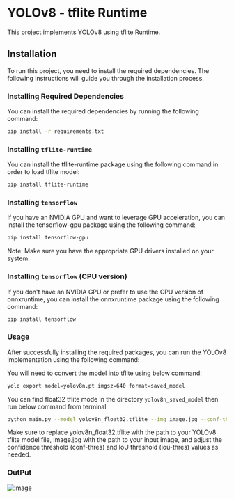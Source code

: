 # YOLOv8 - tflite Runtime

This project implements YOLOv8 using tflite Runtime.

## Installation

To run this project, you need to install the required dependencies. The following instructions will guide you through the installation process.

### Installing Required Dependencies

You can install the required dependencies by running the following command:

```bash
pip install -r requirements.txt
```

### Installing `tflite-runtime`

You can install the tflite-runtime package using the following command in order to load tflite model:

```bash
pip install tflite-runtime
```

### Installing `tensorflow`

If you have an NVIDIA GPU and want to leverage GPU acceleration, you can install the tensorflow-gpu package using the following command:

```bash
pip install tensorflow-gpu
```

Note: Make sure you have the appropriate GPU drivers installed on your system.

### Installing `tensorflow` (CPU version)

If you don't have an NVIDIA GPU or prefer to use the CPU version of onnxruntime, you can install the onnxruntime package using the following command:

```bash
pip install tensorflow
```

### Usage

After successfully installing the required packages, you can run the YOLOv8 implementation using the following command:

You will need to convert the model into tflite using below command:

```bash
yolo export model=yolov8n.pt imgsz=640 format=saved_model
```

You can find float32 tflite mode in the directory `yolov8n_saved_model` then run below command from terminal

```bash
python main.py --model yolov8n_float32.tflite --img image.jpg --conf-thres 0.5 --iou-thres 0.5
```

Make sure to replace yolov8n_float32.tflite with the path to your YOLOv8 tflite model file, image.jpg with the path to your input image, and adjust the confidence threshold (conf-thres) and IoU threshold (iou-thres) values as needed.

### OutPut

![image](https://github.com/wamiqraza/Attribute-recognition-and-reidentification-Market1501-dataset/blob/main/img/output.png)
